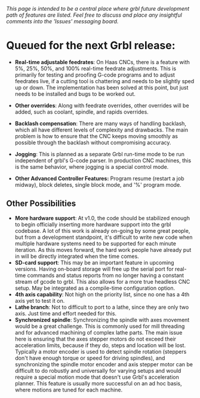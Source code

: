 _This page is intended to be a central place where grbl future development path of features are listed. Feel free to discuss and place any insightful comments into the 'Issues' messaging board._

# Queued for the next Grbl release:

* **Real-time adjustable feedrates**: On Haas CNCs, there is a feature with 5%, 25%, 50%, and 100% real-time feedrate adjustments. This is primarily for testing and proofing G-code programs and to adjust feedrates live, if a cutting tool is chattering and needs to be slightly sped up or down. The implementation has been solved at this point, but just needs to be installed and bugs to be worked out.

* **Other overrides**: Along with feedrate overrides, other overrides will be added, such as coolant, spindle, and rapids overrides.

* **Backlash compensation**: There are many ways of handling backlash, which all have different levels of complexity and drawbacks. The main problem is how to ensure that the CNC keeps moving smoothly as possible through the backlash without compromising accuracy.

* **Jogging**: This is planned as a separate Grbl run-time mode to be run independent of grbl's G-code parser. In production CNC machines, this is the same behavior, where jogging is a special control mode.

* **Other Advanced Controller Features:** Program resume (restart a job midway), block deletes, single block mode, and '%' program mode.

## Other Possibilities
* **More hardware support**: At v1.0, the code should be stabilized enough to begin officially inserting more hardware support into the grbl codebase. A lot of this work is already on-going by some great people, but from a development standpoint, it's difficult to write new code when multiple hardware systems need to be supported for each minute iteration. As this moves forward, the hard work people have already put in will be directly integrated when the time comes.
* **SD-card support**: This may be an important feature in upcoming versions. Having on-board storage will free up the serial port for real-time commands and status reports from no longer having a constant stream of gcode to grbl. This also allows for a more true headless CNC setup. May be integrated as a compile-time configuration option.
* **4th axis capability**: Not high on the priority list, since no one has a 4th axis yet to test it on.
* **Lathe branch**: Not to difficult to port to a lathe, since they are only two axis. Just time and effort needed for this.
* **Synchronized spindle**: Synchronizing the spindle with axes movement would be a great challenge. This is commonly used for mill threading and for advanced machining of complex lathe parts. The main issue here is ensuring that the axes stepper motors do not exceed their acceleration limits, because if they do, steps and location will be lost. Typically a motor encoder is used to detect spindle rotation (steppers don't have enough torque or speed for driving spindles), and synchronizing the spindle motor encoder and axis stepper motor can be difficult to do robustly and universally for varying setups and would require a special motion mode that doesn't use Grbl's acceleration planner. This feature is usually more successful on an ad hoc basis, where motions are tuned for each machine.